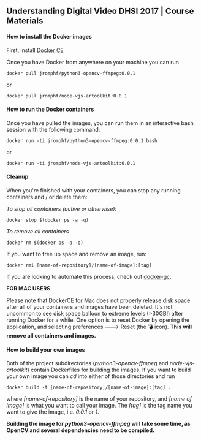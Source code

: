 ## Understanding Digital Video DHSI 2017 | Course Materials

#### How to install the Docker images
First, install [Docker CE](https://www.docker.com/community-edition#/download)

 Once you have Docker from anywhere on your machine you can run

`docker pull jromphf/python3-opencv-ffmpeg:0.0.1`

or

`docker pull jromphf/node-vjs-artoolkit:0.0.1`

#### How to run the Docker containers
Once you have pulled the images, you can run them in an interactive bash session with the following command:

`docker run -ti jromphf/python3-opencv-ffmpeg:0.0.1 bash`

or

`docker run -ti jromphf/node-vjs-artoolkit:0.0.1`


#### Cleanup
When you're finished with your containers, you can stop any running containers and / or delete them:

*To stop all containers (active or otherwise):*

`docker stop $(docker ps -a -q)`

*To remove all containers*

`docker rm $(docker ps -a -q)`

If you want to free up space and remove an image, run:

`docker rmi [name-of-repository]/[name-of-image]:[tag]`

If you are looking to automate this process, check out
[docker-gc](https://github.com/spotify/docker-gc).

**FOR MAC USERS**

Please note that DockerCE for Mac does not properly release disk space after all of your containers and images have been deleted. It's not uncommon to see disk space balloon to extreme levels (>30GB!) after running Docker for a while. One option is to reset Docker by opening the application, and selecting preferences ---> Reset (the :bomb: icon). **This will remove all containers and images.**


#### How to build your own images

Both of the project subdirectories (*python3-opencv-ffmpeg* and *node-vjs-artoolkit*) contain Dockerfiles for building the images. If you want to build your own image you can *cd* into either of those directories and run

`docker build -t [name-of-repository]/[name-of-image]:[tag] .`

where *[name-of-repository]* is the name of your repository, and *[name of image]* is what you want to call your image. The *[tag]* is the tag name you want to give the image, i.e. *0.0.1* or *1*.

**Building the image for *python3-opencv-ffmpeg* will take some time, as OpenCV and several dependencies need to be compiled.**
